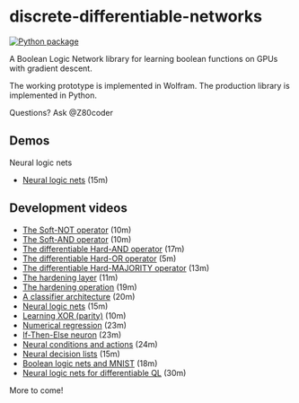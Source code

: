 # discrete-differentiable-networks

[![Python package](https://github.com/Z80coder/discrete-differentiable-networks/actions/workflows/python.yaml/badge.svg)](https://github.com/Z80coder/discrete-differentiable-networks/actions/workflows/python.yaml)

A Boolean Logic Network library for learning boolean functions on GPUs with gradient descent.

The working prototype is implemented in Wolfram. The production library is implemented in Python.

Questions? Ask @Z80coder

## Demos

Neural logic nets

- [Neural logic nets](https://drive.google.com/file/d/1_IECuI0f58o_aIIdaQhRo6qPH517YaMa/view?usp=share_link) (15m)

## Development videos   

- [The Soft-NOT operator](https://drive.google.com/file/d/1z2WFpz4eWLb9xauRnIl6mSXhkbU-XR6X/view?usp=share_link) (10m)
- [The Soft-AND operator](https://drive.google.com/file/d/1l9Y2cWJYYdYSsgqwfH-Dfo2Nxmiewia-/view?usp=share_link) (10m)
- [The differentiable Hard-AND operator](https://drive.google.com/file/d/1Bg1KjKF8KZaBP6jYFhQ5oARrcZYx2O8S/view?usp=share_link) (17m)
- [The differentiable Hard-OR operator](https://drive.google.com/file/d/1WUmJHToU0hQo0YgHlhJb12qECDKzmE8f/view?usp=share_link) (5m)
- [The differentiable Hard-MAJORITY operator](https://drive.google.com/file/d/18oQWhNvbkJGZ49OcQEqGAxkskGZV0e09/view?usp=share_link) (13m)
- [The hardening layer](https://drive.google.com/file/d/1c5K77n9dftsyciq32T7SBBa0PBhIgEq7/view?usp=share_link) (11m)
- [The hardening operation](https://drive.google.com/file/d/1JWA9P9BbfEHWiDfNKVjaH_ssP6CA19Nf/view?usp=share_link) (19m)
- [A classifier architecture](https://drive.google.com/file/d/1KZp8-7hbc_5tHESgmcyBDdBbZDu9UEO9/view?usp=share_link) (20m)
- [Neural logic nets](https://drive.google.com/file/d/1_IECuI0f58o_aIIdaQhRo6qPH517YaMa/view?usp=share_link) (15m)
- [Learning XOR (parity)](https://drive.google.com/file/d/1I2H3iQjM7tNrG83DJFFngQZB_T8jM6uw/view?usp=share_link) (10m)
- [Numerical regression](https://drive.google.com/file/d/1Qx9hBR2nZVymJr3Yoi1CGdg9y8VBxn8P/view?usp=share_link) (23m)
- [If-Then-Else neuron](https://drive.google.com/file/d/1siMqbLr9VYCOwBqNUAnQse9IQSGUjlqo/view?usp=share_link) (23m)
- [Neural conditions and actions](https://drive.google.com/file/d/1WH319bwV55858TYQ9G3C4RPxzdTiA0Ru/view?usp=share_link) (24m)
- [Neural decision lists](https://drive.google.com/file/d/1H0tJtiHz3yXZ7E2xeauaNRd4rnBTUf2v/view?usp=share_link) (15m)
- [Boolean logic nets and MNIST](https://drive.google.com/file/d/12Rwx8H76UTNRdBK4WAwe_QeTWiGrbP-_/view?usp=share_link) (18m)
- [Neural logic nets for differentiable QL](https://drive.google.com/file/d/15rAagCh7LxEN0CHVNkTY6iPWSxrAG0pW/view?usp=share_link) (30m)

More to come!

